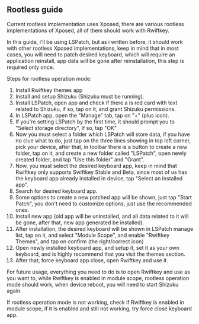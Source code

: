 ## Rootless guide
Current rootless implementation uses Xposed, there are various rootless implementations of Xposed, all of them should work with Rwiftkey.

In this guide, i'll be using LSPatch, but as i written before, it should work with other rootless Xposed implementations, keep in mind that in most cases, you will need to patch desired keyboard, which will require an application reinstall, app data will be gone after reinstallation, this step is required only once.

Steps for rootless operation mode:
 1. Install Rwiftkey themes app
 2. Install and setup Shizuku (Shizuku must be running).
 3. Install LSPatch, open app and check if there a is red card with text related to Shizuku, if so, tap on it, and grant Shizuku permissions.
 4. In LSPatch app, open the "Manage" tab, tap on "+" (plus icon).
 5. If you're setting LSPatch by the first time, it should prompt you to "Select storage directory", if so, tap "OK"
 6. Now you must select a folder which LSPatch will store data, if you have no clue what to do, just tap on the three lines showing in top left corner, pick your device, after that, in toolbar there is a button to create a new folder, tap on it, and create a new folder called "LSPatch", open newly created folder, and tap "Use this folder" and "Grant".
 7. Now, you must select the desired keyboard app, keep in mind that Rwiftkey only supports Swiftkey Stable and Beta, since most of us has the keyboard app already installed in device, tap "Select an installed app".
 8. Search for desired keyboard app.
 9. Some options to create a new patched app will be shown, just tap "Start Patch", you don't need to customize options, just use the recommended ones.
 10. Install new app (old app will be uninstalled, and all data related to it will be gone, after that, new app generated be installed).
 11. After installation, the desired keyboard will be shown in LSPatch manage list, tap on it, and select "Module Scope", and enable "Rwiftkey Themes", and tap on confirm (the right/correct icon)
 12. Open newly installed keyboard app, and setup it, set it as your own keyboard, and is highly recommend that you visit the themes section.
 13. After that, force keyboard app close, open Rwiftkey and use it.

For future usage, everything you need to do is to open Rwiftkey and use as you want to, while Rwiftkey is enabled in module scope, rootless operation mode should work, when device reboot, you will need to start Shizuku again.

If rootless operation mode is not working, check if Rwiftkey is enabled in module scope, if it is enabled and still not working, try force close keyboard app. 
